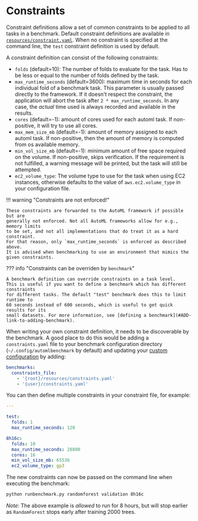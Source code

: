 # Constraints

Constraint definitions allow a set of common constraints to be applied to all tasks in 
a benchmark. Default constraint definitions are available in 
[`resources/constraint.yaml`](GITHUB/resources/constraint.yaml).
When no constraint is specified at the command line, the `test` constraint definition is used by default.

A constraint definition can consist of the following constraints:

- `folds` (default=10): The number of folds to evaluate for the task. Has to be less or equal to the number of folds defined by the task.
- `max_runtime_seconds` (default=3600): maximum time in seconds for each individual fold of a benchmark task. 
  This parameter is usually passed directly to the framework. If it doesn't respect the 
  constraint, the application will abort the task after `2 * max_runtime_seconds`. 
  In any case, the _actual_ time used is always recorded and available in the results.
- `cores` (default=-1): amount of cores used for each automl task. If non-positive, it will try to use all cores.
- `max_mem_size_mb` (default=-1): amount of memory assigned to each automl task. 
   If non-positive, then the amount of memory is computed from os available memory.
- `min_vol_size_mb` (default=-1): minimum amount of free space required on the volume. If non-positive, skips verification. If the requirement is not fulfilled, a warning message will be printed, but the task will still be attempted.
- `ec2_volume_type`: The volume type to use for the task when using EC2 instances, otherwise defaults to the value of `aws.ec2.volume_type` in your configuration file.

!!! warning "Constraints are not enforced!"

    These constraints are forwarded to the AutoML framework if possible but are 
    generally not enforced. Not all AutoML frameworks allow for e.g., memory limits
    to be set, and not all implementations that do treat it as a hard constraint.
    For that reason, only `max_runtime_seconds` is enforced as described above.
    It is advised when benchmarking to use an environment that mimics the given constraints.

??? info "Constraints can be overriden by `benchmark`"

    A benchmark definition can override constraints on a task level.
    This is useful if you want to define a benchmark which has different constraints
    for different tasks. The default "test" benchmark does this to limit runtime to
    60 seconds instead of 600 seconds, which is useful to get quick results for its
    small datasets. For more information, see [defining a benchmark](#ADD-link-to-adding-benchmark).


When writing your own constraint definition, it needs to be discoverable by the benchmark.
A good place to do this would be adding a `constraints.yaml` file to your benchmark
configuration directory (`~/.config/automlbenchmark` by default) and updating your
[custom configuration](../../using/configuration/#custom-configurations) by adding:

```yaml
benchmarks:                     
  constraints_file: 
    - '{root}/resources/constraints.yaml'
    - '{user}/constraints.yaml'
```

You can then define multiple constraints in your constraint file, for example:
```yaml title="{user}/constraints.yaml"
---

test:
  folds: 1
  max_runtime_seconds: 120

8h16c:
  folds: 10
  max_runtime_seconds: 28800
  cores: 16
  min_vol_size_mb: 65536
  ec2_volume_type: gp3
```

The new constraints can now be passed on the command line when executing the benchmark:
```bash
python runbenchmark.py randomforest validation 8h16c
```
*Note*: The above example is _allowed_ to run for 8 hours, but will stop earlier as 
`RandomForest` stops early after training 2000 trees.